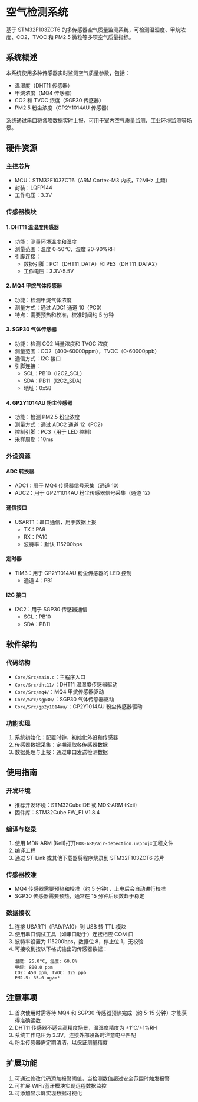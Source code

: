# 空气检测系统

基于 STM32F103ZCT6 的多传感器空气质量监测系统，可检测温湿度、甲烷浓度、CO2、TVOC 和 PM2.5 微粒等多项空气质量指标。

## 系统概述

本系统使用多种传感器实时监测空气质量参数，包括：

- 温湿度（DHT11 传感器）
- 甲烷浓度（MQ4 传感器）
- CO2 和 TVOC 浓度（SGP30 传感器）
- PM2.5 粉尘浓度（GP2Y1014AU 传感器）

系统通过串口将各项数据实时上报，可用于室内空气质量监测、工业环境监测等场景。

## 硬件资源

### 主控芯片

- MCU：STM32F103ZCT6（ARM Cortex-M3 内核，72MHz 主频）
- 封装：LQFP144
- 工作电压：3.3V

### 传感器模块

#### 1. DHT11 温湿度传感器

- 功能：测量环境温度和湿度
- 测量范围：温度 0-50℃，湿度 20-90%RH
- 引脚连接：
  - 数据引脚：PC1（DHT11_DATA）和 PE3（DHT11_DATA2）
  - 工作电压：3.3V-5.5V

#### 2. MQ4 甲烷气体传感器

- 功能：检测甲烷气体浓度
- 测量方式：通过 ADC1 通道 10（PC0）
- 特点：需要预热和校准，校准时间约 5 分钟

#### 3. SGP30 气体传感器

- 功能：检测 CO2 当量浓度和 TVOC 浓度
- 测量范围：CO2（400-60000ppm），TVOC（0-60000ppb）
- 通信方式：I2C 接口
- 引脚连接：
  - SCL：PB10（I2C2_SCL）
  - SDA：PB11（I2C2_SDA）
  - 地址：0x58

#### 4. GP2Y1014AU 粉尘传感器

- 功能：检测 PM2.5 粉尘浓度
- 测量方式：通过 ADC2 通道 12（PC2）
- 控制引脚：PC3（用于 LED 控制）
- 采样周期：10ms

### 外设资源

#### ADC 转换器

- ADC1：用于 MQ4 传感器信号采集（通道 10）
- ADC2：用于 GP2Y1014AU 粉尘传感器信号采集（通道 12）

#### 通信接口

- USART1：串口通信，用于数据上报
  - TX：PA9
  - RX：PA10
  - 波特率：默认 115200bps

#### 定时器

- TIM3：用于 GP2Y1014AU 粉尘传感器的 LED 控制
  - 通道 4：PB1

#### I2C 接口

- I2C2：用于 SGP30 传感器通信
  - SCL：PB10
  - SDA：PB11

## 软件架构

### 代码结构

- `Core/Src/main.c`：主程序入口
- `Core/Src/dht11/`：DHT11 温湿度传感器驱动
- `Core/Src/mq4/`：MQ4 甲烷传感器驱动
- `Core/Src/sgp30/`：SGP30 气体传感器驱动
- `Core/Src/gp2y1014au/`：GP2Y1014AU 粉尘传感器驱动

### 功能实现

1. 系统初始化：配置时钟、初始化外设和传感器
2. 传感器数据采集：定期读取各传感器数据
3. 数据处理与上报：通过串口发送检测数据

## 使用指南

### 开发环境

- 推荐开发环境：STM32CubeIDE 或 MDK-ARM (Keil)
- 固件库：STM32Cube FW_F1 V1.8.4

### 编译与烧录

1. 使用 MDK-ARM (Keil)打开`MDK-ARM/air-detection.uvprojx`工程文件
2. 编译工程
3. 通过 ST-Link 或其他下载器将程序烧录到 STM32F103ZCT6 芯片

### 传感器校准

- MQ4 传感器需要预热和校准（约 5 分钟），上电后会自动进行校准
- SGP30 传感器需要预热，通常在 15 分钟后读数趋于稳定

### 数据接收

1. 连接 USART1（PA9/PA10）到 USB 转 TTL 模块
2. 使用串口调试工具（如串口助手）连接相应 COM 口
3. 波特率设置为 115200bps，数据位 8，停止位 1，无校验
4. 可接收到按以下格式输出的传感器数据：
   ```
   温度: 25.0°C, 湿度: 60.0%
   甲烷: 800.0 ppm
   CO2: 450 ppm, TVOC: 125 ppb
   PM2.5: 35.0 ug/m³
   ```

## 注意事项

1. 首次使用时需等待 MQ4 和 SGP30 传感器预热完成（约 5-15 分钟）才能获得准确读数
2. DHT11 传感器不适合高精度场景，温湿度精度为 ±1℃/±1%RH
3. 系统工作电压为 3.3V，连接外部设备时注意电平匹配
4. 粉尘传感器需定期清洁，以保证测量精度

## 扩展功能

1. 可通过修改代码添加报警阈值，当检测数值超过安全范围时触发报警
2. 可扩展 WIFI/蓝牙模块实现远程数据监控
3. 可添加显示屏实现数据可视化
